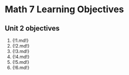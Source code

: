 # Math 7 Learning Objectives

## Unit 2 objectives

1. {!1.md!}
2. {!2.md!}
3. {!3.md!}
4. {!4.md!}
5. {!5.md!}
6. {!6.md!}


